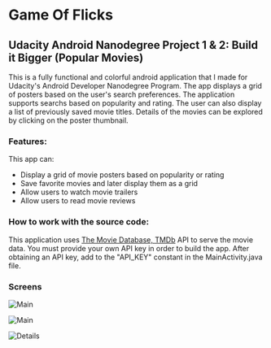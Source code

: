 # Game Of Flicks

## Udacity Android Nanodegree Project 1 & 2: Build it Bigger (Popular Movies)
This is a fully functional and colorful android application that I made for Udacity's Android Developer Nanodegree Program. The app displays a grid of posters based on the user's search preferences. The application supports searchs based on popularity and rating. The user can also display a list of previously saved movie titles. Details of the movies can be explored by clicking on the poster thumbnail.

### Features:
This app can:
* Display a grid of movie posters based on popularity or rating
* Save favorite movies and later display them as a grid
* Allow users to watch movie trailers
* Allow users to read movie reviews

### How to work with the source code:
This application uses [The Movie Database, TMDb](https://www.themoviedb.org/) API to serve the movie data. You must provide your own API key in order to build the app. After obtaining an API key, add to the "API_KEY" constant in the MainActivity.java file. 

### Screens
![Main](https://user-images.githubusercontent.com/25759516/31740004-bd265f2a-b404-11e7-810e-65d52b90bbb2.png?v=4&s=100)

![Main](https://user-images.githubusercontent.com/25759516/31740013-c9265230-b404-11e7-9dd5-56b23e137367.png)

![Details](https://user-images.githubusercontent.com/25759516/31740015-ca8b3fb4-b404-11e7-8462-1a7786a3801a.png)